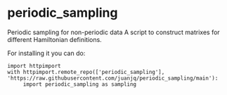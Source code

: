 # periodic_sampling
Periodic sampling for non-periodic data 
A script to construct matrixes for different Hamiltonian definitions.

For installing it you can do:

```
import httpimport
with httpimport.remote_repo(['periodic_sampling'], 'https://raw.githubusercontent.com/juanjq/periodic_sampling/main'):
     import periodic_sampling as sampling
```
